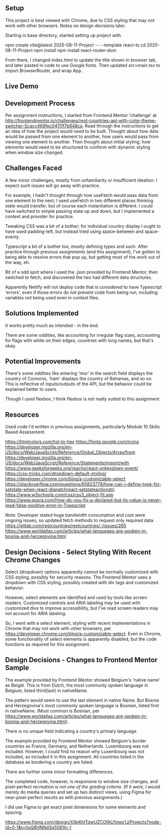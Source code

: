## Setup

This project is best viewed with Chrome, due to CSS styling that may not work with other browsers.  Notes on design decisions later.

Starting in base directory, started setting up project with

npm create vite@latest 2025-08-11-Project -- --template react-ts
cd 2025-08-11-Project
npm install
npm install react-router-dom

From there, I changed index.html to update the title shown in browser tab, and later pasted in code to use Google fonts.  Then updated src>main.tsx to import BrowserRouter, and wrap App.

## Live Demo

## Development Process

Per assignment instructions, I started from Frontend Mentor 'challenge' at http://frontendmentor.io/challenges/rest-countries-api-with-color-theme-switcher-5cacc469fec04111f7b848ca.  Read through the instructions to get an idea of how the project would need to be built.  Thought about how data would be passed from one element to another, how users would pass from viewing one element to another.  Then thought about initial styling; how elements would need to be structured to conform with dynamic styling when window size changed.

## Challenges Faced

A few minor challenges, mostly from unfamiliarity or insufficient ideation.  I expect such issues will go away with practice.

For example, I hadn't thought through how useFetch would pass data from one element to the next; I used useFetch in two different places thinking state would transfer, but of course each instantiation is different.  I could have switched to simple passing state up and down, but I implemented a context and provider for practice.

Tweaking CSS was a bit of a bother; for individual country display I ought to have used padding-left, but instead tried using space-between and space-evenly.

Typescript a bit of a bother too, mostly defining types and such.  After practice through previous assignments (and this assignment), I've gotten to being able to resolve errors that pop up, but getting most of the work out of the way, eh.

Bit of a odd spot where I used the .json provided by Frontend Mentor, then switched to fetch, and discovered the two had different data structures.

Apparently Netlify will not deploy code that is considered to have Typescript 'errors', even if those errors do not prevent code from being run, including variables not being used even in context files.

## Solutions Implemented

It works pretty much as intended - in the end.

There are some oddities, like accounting for irregular flag sizes, accounting for flags with white on their edges, countries with long names, but that's okay.

## Potential Improvements

There's some oddities like entering 'mur' in the search field displays the country of Comoros, 'ham' displays the country of Bahamas, and so on.  This is reflective of inputs/outputs of the API, but the behavior could be explained better to users.

Though I used flexbox, I think flexbox is not really suited to this assignment.

## Resources

Used code I'd written in previous assignments, particularly Module 10 Skills Based Assessment.

https://htmlcolors.com/hsl-to-hex
https://fonts.google.com/icons
https://developer.mozilla.org/en-US/docs/Web/JavaScript/Reference/Global_Objects/Array/from
https://developer.mozilla.org/en-US/docs/Web/JavaScript/Reference/Statements/import/with
https://www.geeksforgeeks.org/reactjs/react-onkeydown-event/
https://css-tricks.com/dropdown-default-styling/
https://developer.chrome.com/blog/a-customizable-select
https://stackoverflow.com/questions/65823778/how-can-i-define-type-for-setstate-when-react-dispatchreact-setstateactionstri
https://www.w3schools.com/css/css3_object-fit.asp
https://www.quora.com/How-do-you-fix-a-declared-but-its-value-is-never-read-false-positive-error-in-Typescript

Note:  Developer stated huge bandwidth consumption and cost were ongoing issues, so updated fetch methods to request only required data.
https://gitlab.com/restcountries/restcountries/-/issues/265
https://www.worldatlas.com/articles/what-languages-are-spoken-in-bosnia-and-herzegovina.html

## Design Decisions - Select Styling With Recent Chrome Changes

Select (dropdown) options apparently cannot be normally customized with CSS styling, possibly for security reasons.  The Frontend Mentor uses a dropdown with CSS styling, possibly created with div tags and customized behavior.

However, select elements are identified and used by tools like screen readers.  Customized controls and ARIA labeling may be used with customized divs to improve accessibility, but I've read screen readers may not account for ARIA labeling.

So, I went with a select element, styling with recent implementations in Chrome that may not work with other browsers, per https://developer.chrome.com/blog/a-customizable-select.  Even in Chrome, some functionality of select elements is apparently disabled, but the code functions as required for this assignment.

## Design Decisions - Changes to Frontend Mentor Sample

The example provided by Frontend Mentor showed Belgium's 'native name' as België.  This is from Dutch, the most commonly spoken language in Belgium, listed third(last) in nativeName.

The pattern would seem to use the last element in native Name.  But Bosnia and Herzegovina's most commonly spoken language is Bosnian, listed first in nativeName.  (Most common is Bosnian, per https://www.worldatlas.com/articles/what-languages-are-spoken-in-bosnia-and-herzegovina.html).

There is no unique field indicating a country's primary language.

The example provided by Frontend Mentor showed Belgium's border countries as France, Germany, and Netherlands.  Luxembourg was not included.  However, I could find no reason why Luxembourg was not included, so included it in this assignment.  All countries listed in the database as bordering a country are listed.

There are further some minor formatting differences.

The completed code, however, is responsive to window size changes, and pixel-perfect recreation is *not one of the grading criteria*.  (If it were, I would merely do media queries and set up two distinct views, using Figma for near-pixel-perfect results as with previous assignments.)

I did use Figma to get exact pixel dimensions for some elements and spacing.

https://www.figma.com/design/X9pKhlTqwUZCOfAU1mpx1J/Projects?node-id=0-1&t=hxQ8HNNd3q5581In-1